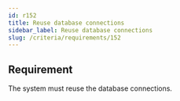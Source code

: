 ```yaml
---
id: r152
title: Reuse database connections
sidebar_label: Reuse database connections
slug: /criteria/requirements/152
---
```


## Requirement

The system must reuse the database connections.
